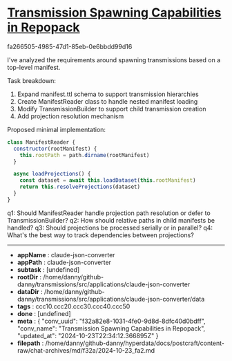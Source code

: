 # [Transmission Spawning Capabilities in Repopack](https://claude.ai/chat/f32a82e8-1031-4fe0-9d8d-8dfc40d0bdff)

fa266505-4985-47d1-85eb-0e6bbdd99d16

 I've analyzed the requirements around spawning transmissions based on a top-level manifest.

Task breakdown:
1. Expand manifest.ttl schema to support transmission hierarchies
2. Create ManifestReader class to handle nested manifest loading
3. Modify TransmissionBuilder to support child transmission creation
4. Add projection resolution mechanism

Proposed minimal implementation:
```javascript
class ManifestReader {
  constructor(rootManifest) {
    this.rootPath = path.dirname(rootManifest)
  }

  async loadProjections() {
    const dataset = await this.loadDataset(this.rootManifest)
    return this.resolveProjections(dataset)
  }
}
```

q1: Should ManifestReader handle projection path resolution or defer to TransmissionBuilder?
q2: How should relative paths in child manifests be handled?
q3: Should projections be processed serially or in parallel?
q4: What's the best way to track dependencies between projections?

---

* **appName** : claude-json-converter
* **appPath** : claude-json-converter
* **subtask** : [undefined]
* **rootDir** : /home/danny/github-danny/transmissions/src/applications/claude-json-converter
* **dataDir** : /home/danny/github-danny/transmissions/src/applications/claude-json-converter/data
* **tags** : ccc10.ccc20.ccc30.ccc40.ccc50
* **done** : [undefined]
* **meta** : {
  "conv_uuid": "f32a82e8-1031-4fe0-9d8d-8dfc40d0bdff",
  "conv_name": "Transmission Spawning Capabilities in Repopack",
  "updated_at": "2024-10-23T22:34:12.366895Z"
}
* **filepath** : /home/danny/github-danny/hyperdata/docs/postcraft/content-raw/chat-archives/md/f32a/2024-10-23_fa2.md